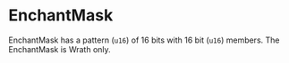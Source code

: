 # EnchantMask

EnchantMask has a pattern (`u16`) of 16 bits with 16 bit (`u16`) members.
The EnchantMask is Wrath only.
